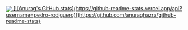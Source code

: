 <a href="https://github.com/anuraghazra/github-readme-stats">
  <img align="center" src="https://github-readme-stats.vercel.app/api?username=pedro-rodiguero&theme=radical&show_icons=true" />
[![Anurag's GitHub stats](https://github-readme-stats.vercel.app/api?username=pedro-rodiguero)](https://github.com/anuraghazra/github-readme-stats)

</a>
